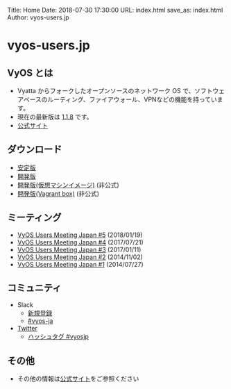 Title: Home
Date: 2018-07-30 17:30:00
URL: index.html
save_as: index.html
Author: vyos-users.jp

vyos-users.jp
=============

VyOS とは
---------

* Vyatta からフォークしたオープンソースのネットワーク OS で、ソフトウェアベースのルーティング、ファイアウォール、VPNなどの機能を持っています。
* 現在の最新版は [1.1.8](http://wiki.vyos-users.jp/1.1.0/%E3%83%AA%E3%83%AA%E3%83%BC%E3%82%B9%E3%83%8E%E3%83%BC%E3%83%88#1.1.8) です。
* [公式サイト](https://vyos.io/)

ダウンロード
------------

* [安定版](https://downloads.vyos.io/?dir=release/1.1.8)
* [開発版](https://downloads.vyos.io/?dir=rolling/current/amd64)
* [開発版(仮想マシンイメージ)](https://dev.vyos.jp/vyos/images/) (非公式)
* [開発版(Vagrant box)](https://app.vagrantup.com/vyos/boxes/current) (非公式)

ミーティング
-------

* [VyOS Users Meeting Japan #5](https://vyosjp.connpass.com/event/75477/) (2018/01/19)
* [VyOS Users Meeting Japan #4](https://vyosjp.connpass.com/event/58658/) (2017/07/21)
* [VyOS Users Meeting Japan #3](https://vyosjp.connpass.com/event/47319/) (2017/01/11)
* [VyOS Users Meeting Japan #2](http://vyosjp.connpass.com/event/9667/) (2014/11/02)
* [VyOS Users Meeting Japan #1](http://vyosjp.connpass.com/event/6704/) (2014/07/27)

コミュニティ
------

* Slack
    * [新規登録](http://slack.vyos.io/)
    * [#vyos-ja](https://vyos.slack.com/messages/CAMA2KAHG)
* [Twitter](https://twitter.com/vyosjp)
    * [ハッシュタグ #vyosjp](https://twitter.com/search?q=%23vyosjp&src=typd&f=realtime)

その他
-------

* その他の情報は[公式サイト](https://vyos.io/)をご参照ください
